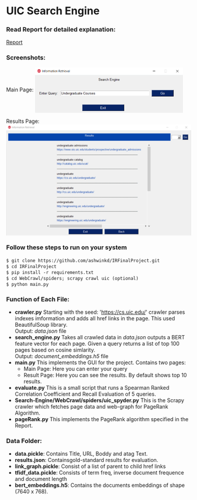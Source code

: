 # UIC Search Engine

### Read Report for detailed explanation:

[Report](https://github.com/ashwinkd/Search-Engine/blob/master/Search_Engine_for_UIC_Domain_Report.pdf)

### Screenshots:
Main Page:
<img align="center" width="400" src="https://github.com/ashwinkd/IRFinalProject/blob/master/Screenshots/main_page.png">

Results Page:
<img align="center" width="500" src="https://github.com/ashwinkd/IRFinalProject/blob/master/Screenshots/result_page.png">


### Follow these steps to run on your system
```
$ git clone https://github.com/ashwinkd/IRFinalProject.git
$ cd IRFinalProject
$ pip install -r requirements.txt
$ cd WebCrawl/spiders; scrapy crawl uic (optional)
$ python main.py
```


### Function of Each File:

* **crawler.py** 
    Starting with the seed: 'https://cs.uic.edu/' crawler parses indexes imformation and adds all href links in the page. This used BeautifulSoup library.<br>
    Output: *data.json* file
* **search_engine.py**
    Takes all crawled data in *data.json* outputs a BERT feature vector for each page. 
    Given a query returns a list of top 100 pages based on cosine simlarity. <br>
    Output: *document_embeddings.h5* file
* **main.py**
    This implements the GUI for the project. Contains two pages:
    * Main Page: Here you can enter your query
    * Result Page: Here you can see the results. By default shows top 10 results.
* **evaluate.py**
    This is a small script that runs a Spearman Ranked Correlation Coefficient and Recall Evaluation of 5 queries.
* **Search-Engine/WebCrawl/spiders/uic_spyder.py**
    This is the Scrapy crawler which fetches page data and web-graph for PageRank Algorithm.  <br>
* **pageRank.py**
    This implements the PageRank algorithm specified in the Report.

### Data Folder:

* **data.pickle**: Contains Title, URL, Boddy and atag Text.
* **results.json**: Containsgold-standard results for evaluation.
* **link_graph.pickle**: Consist of a list of parent to child href links
* **tfidf_data.pickle**: Consists of term freq, inverse document frequence and document length
* **bert_embeddings.h5**: Contains the documents embeddings of shape (7640 x 768).
    
    
